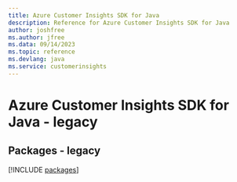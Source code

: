```yaml
---
title: Azure Customer Insights SDK for Java
description: Reference for Azure Customer Insights SDK for Java
author: joshfree
ms.author: jfree
ms.data: 09/14/2023
ms.topic: reference
ms.devlang: java
ms.service: customerinsights
---
```

# Azure Customer Insights SDK for Java - legacy
## Packages - legacy
[!INCLUDE [packages](customer-insights-index.md)]